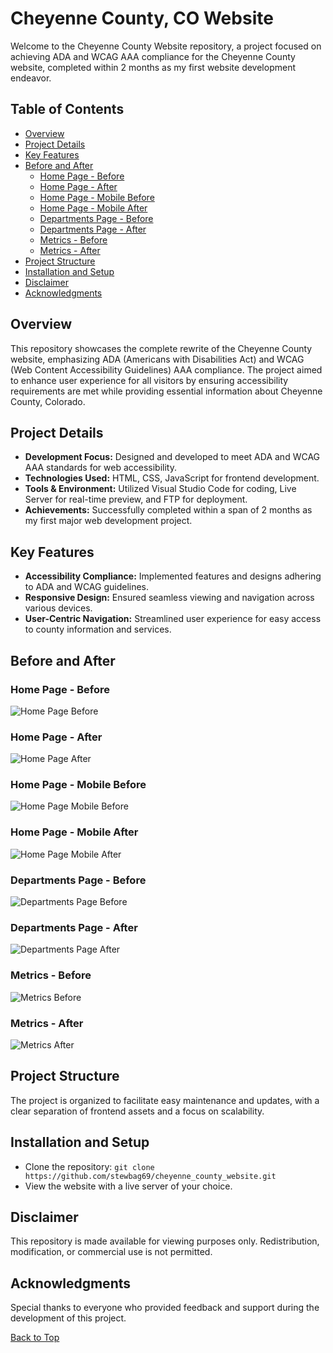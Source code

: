 <a id="top"></a>

# Cheyenne County, CO Website
Welcome to the Cheyenne County Website repository, a project focused on achieving ADA and WCAG AAA compliance for the Cheyenne County website, completed within 2 months as my first website development endeavor.

## Table of Contents
- [Overview](#overview)
- [Project Details](#project-details)
- [Key Features](#key-features)
- [Before and After](#before-and-after)
  - [Home Page - Before](#home-page---before)
  - [Home Page - After](#home-page---after)
  - [Home Page - Mobile Before]()
  - [Home Page - Mobile After]()
  - [Departments Page - Before](#departments-page---before)
  - [Departments Page - After](#departments-page---after)
  - [Metrics - Before](#metrics---before)
  - [Metrics - After](#metrics---after)
- [Project Structure](#project-structure)
- [Installation and Setup](#installation-and-setup)
- [Disclaimer](#disclaimer)
- [Acknowledgments](#acknowledgments)

## Overview
This repository showcases the complete rewrite of the Cheyenne County website, emphasizing ADA (Americans with Disabilities Act) and WCAG (Web Content Accessibility Guidelines) AAA compliance. The project aimed to enhance user experience for all visitors by ensuring accessibility requirements are met while providing essential information about Cheyenne County, Colorado.

## Project Details
- **Development Focus:** Designed and developed to meet ADA and WCAG AAA standards for web accessibility.
- **Technologies Used:** HTML, CSS, JavaScript for frontend development.
- **Tools & Environment:** Utilized Visual Studio Code for coding, Live Server for real-time preview, and FTP for deployment.
- **Achievements:** Successfully completed within a span of 2 months as my first major web development project.

## Key Features
- **Accessibility Compliance:** Implemented features and designs adhering to ADA and WCAG guidelines.
- **Responsive Design:** Ensured seamless viewing and navigation across various devices.
- **User-Centric Navigation:** Streamlined user experience for easy access to county information and services.

## Before and After
### Home Page - Before
![Home Page Before](/screenshots/cheyenne_county_home_before.png?raw=true "Home Page Before")

### Home Page - After
![Home Page After](/screenshots/cheyenne_county_home_after.png?raw=true "Home Page After")

### Home Page - Mobile Before
![Home Page Mobile Before](/screenshots/cheyenne_county_home_mobile_before.png?raw=true "Home Page Mobile Before")

### Home Page - Mobile After
![Home Page Mobile After](/screenshots/cheyenne_county_home_mobile_after.png?raw=true "Home Page Mobile After")

### Departments Page - Before
![Departments Page Before](/screenshots/cheyenne_county_departments_before.png?raw=true "Departments Page Before")

### Departments Page - After
![Departments Page After](/screenshots/cheyenne_county_departments_after.png?raw=true "Departments Page After")

### Metrics - Before
![Metrics Before](/screenshots/old_website_desktop_metrics.png?raw=true "Metrics Before")

### Metrics - After
![Metrics After](/screenshots/new_website_desktop_metrics.png?raw=true "Metrics After")

## Project Structure
The project is organized to facilitate easy maintenance and updates, with a clear separation of frontend assets and a focus on scalability.

## Installation and Setup
- Clone the repository:
   `git clone https://github.com/stewbag69/cheyenne_county_website.git`
- View the website with a live server of your choice.

## Disclaimer
This repository is made available for viewing purposes only. Redistribution, modification, or commercial use is not permitted.

## Acknowledgments
Special thanks to everyone who provided feedback and support during the development of this project.

[Back to Top](#top)
